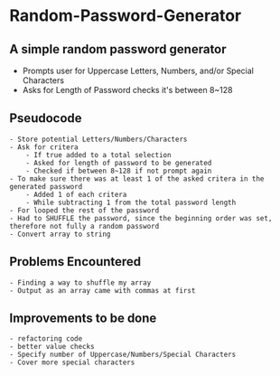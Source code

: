 # Random-Password-Generator
## A simple random password generator
- Prompts user for Uppercase Letters, Numbers, and/or Special Characters
- Asks for Length of Password checks it's between 8~128

## Pseudocode
```
- Store potential Letters/Numbers/Characters
- Ask for critera
    - If true added to a total selection
    - Asked for length of password to be generated
    - Checked if between 8~128 if not prompt again
- To make sure there was at least 1 of the asked critera in the generated password
    - Added 1 of each critera
    - While subtracting 1 from the total password length
- For looped the rest of the password
- Had to SHUFFLE the password, since the beginning order was set, therefore not fully a random password
- Convert array to string

```

## Problems Encountered
```
- Finding a way to shuffle my array
- Output as an array came with commas at first

```

## Improvements to be done
```
- refactoring code
- better value checks
- Specify number of Uppercase/Numbers/Special Characters
- Cover more special characters

```